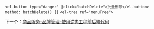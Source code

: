 `<el-button type="danger" @click="batchDelete">批量删除</el-button>`
`method: batchDelete() {}`
`<el-tree ref="menuTree">`


下一个：[商品服务-品牌管理-使用逆向工程前后端代码](课程&笔记/技术栈/尚硅谷/谷粒商城/步骤与问题/recources/商品服务-品牌管理-使用逆向工程前后端代码.md)
